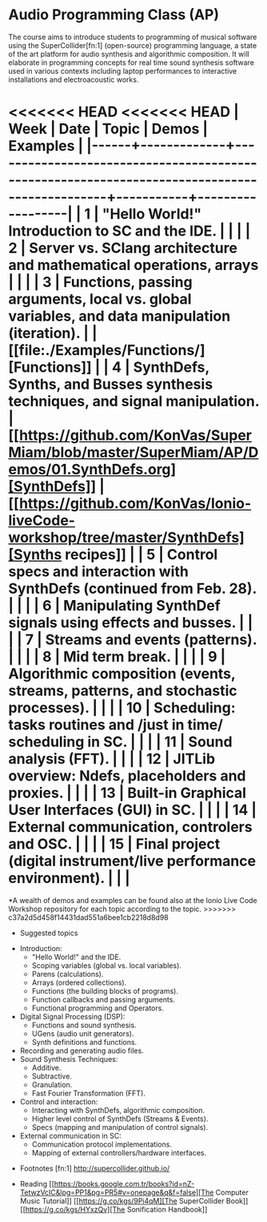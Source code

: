 # Audio Programming Class (AP)
The course aims to introduce students to programming of musical software
using the SuperCollider[fn:1] (open-source) programming language, a
state of the art platform for audio synthesis and algorithmic
composition. It will elaborate in programming concepts for real time
sound synthesis software used in various contexts including laptop
performances to interactive installations and electroacoustic works.

<<<<<<< HEAD
<<<<<<< HEAD
| Week | Date        | Topic                                                                                        | Demos     | Examples         |
|------+-------------+----------------------------------------------------------------------------------------------+-----------+------------------|
|    1 | "Hello World!" Introduction to SC and the IDE.                                               |           |                  |
|    2 | Server vs. SClang architecture and mathematical operations, arrays                           |           |                  |
|    3 | Functions, passing arguments, local vs. global variables, and data manipulation (iteration). |           | [[file:./Examples/Functions/][Functions]]        |
|    4 | SynthDefs, Synths, and Busses synthesis techniques, and signal manipulation.                 | [[https://github.com/KonVas/SuperMiam/blob/master/SuperMiam/AP/Demos/01.SynthDefs.org][SynthDefs]] | [[https://github.com/KonVas/Ionio-liveCode-workshop/tree/master/SynthDefs][Synths recipes]]   |
|    5 | Control specs and interaction with SynthDefs (continued from Feb. 28).                       |           |                  |
|    6 | Manipulating SynthDef signals using effects and busses.                                      |           |                  |
|    7 | Streams and events (patterns).                                                               |           |                  |
|    8 | Mid term break.                                                                              |           |                  |
|    9 | Algorithmic composition (events, streams, patterns, and stochastic processes).               |           |                  |
|   10 | Scheduling: tasks routines and /just in time/ scheduling in SC.                              |           |                  |
|   11 | Sound analysis (FFT).                                                                        |           |                  |
|   12 | JITLib overview: Ndefs, placeholders and proxies.                                            |           |                  |
|   13 | Built-in Graphical User Interfaces (GUI) in SC.                                              |           |                  |
|   14 | External communication, controlers and OSC.                                                  |           |                  |
|   15 | Final project (digital instrument/live performance environment).                             |           |                  |
=======

*A wealth of demos and examples can be found also at the Ionio Live Code
Workshop repository for each topic according to the topic. >>>>>>>
c37a2d5d458f14431dad551a6bee1cb2218d8d98

* Suggested topics
- Introduction:
  - "Hello World!" and the IDE.
  - Scoping variables (global vs. local variables).
  - Parens (calculations).
  - Arrays (ordered collections).
  - Functions (the building blocks of programs).
  - Function callbacks and passing arguments.
  - Functional programming and Operators.
- Digital Signal Processing (DSP):
  - Functions and sound synthesis.
  - UGens (audio unit generators).
  - Synth definitions and functions.
- Recording and generating audio files.
- Sound Synthesis Techniques:
  - Additive.
  - Subtractive.
  - Granulation.
  - Fast Fourier Transformation (FFT).
- Control and interaction:
  - Interacting with SynthDefs, algorithmic composition.
  - Higher level control of SynthDefs (Streams & Events).
  - Specs (mapping and manipulation of control signals).
- External communication in SC:
  - Communication protocol implementations.
  - Mapping of external controllers/hardware interfaces.

* Footnotes
[fn:1] http://supercollider.github.io/

* Reading
[[https://books.google.com.tr/books?id=nZ-TetwzVcIC&lpg=PP1&pg=PR5#v=onepage&q&f=false][The Computer Music Tutorial]]
[[https://g.co/kgs/9Pi4qM][The SuperCollider Book]]
[[https://g.co/kgs/HYxzQv][The Sonification Handbook]]
